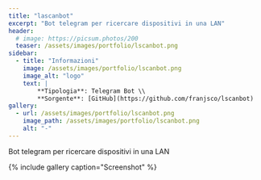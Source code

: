 ```yaml
---
title: "lascanbot"
excerpt: "Bot telegram per ricercare dispositivi in una LAN"
header:
  # image: https://picsum.photos/200
  teaser: /assets/images/portfolio/lscanbot.png
sidebar:
  - title: "Informazioni"
    image: /assets/images/portfolio/lscanbot.png
    image_alt: "logo"
    text: |
        **Tipologia**: Telegram Bot \\
        **Sorgente**: [GitHub](https://github.com/franjsco/lscanbot)
gallery:
  - url: /assets/images/portfolio/lscanbot.png
    image_path: /assets/images/portfolio/lscanbot.png
    alt: "-"
---
```


Bot telegram per ricercare dispositivi in una LAN

{% include gallery caption="Screenshot" %}
